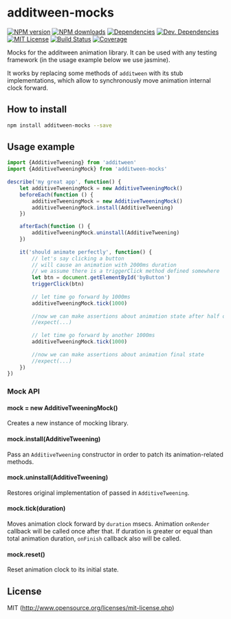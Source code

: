 # additween-mocks
[![NPM version][npm-version-image]][npm-url] [![NPM downloads][npm-downloads-image]][npm-url] [![Dependencies][deps-image]][deps-url] [![Dev. Dependencies][dev-deps-image]][dev-deps-url] [![MIT License][license-image]][license-url] [![Build Status][travis-image]][travis-url] [![Coverage][codecov-image]][codecov-url]

Mocks for the additween animation library. It can be used with any testing framework (in the usage example below we use jasmine).
 
It works by replacing some methods of `additween` with its stub implementations, which allow to synchronously move animation internal clock forward. 


## How to install

```bash
npm install additween-mocks --save
```


## Usage example

```javascript
import {AdditiveTweening} from 'additween'
import {AdditiveTweeningMock} from 'additween-mocks'
 
describe('my great app', function() {
    let additiveTweeningMock = new AdditiveTweeningMock()
    beforeEach(function () {
    	additiveTweeningMock = new AdditiveTweeningMock()
        additiveTweeningMock.install(AdditiveTweening)
    })

    afterEach(function () {
        additiveTweeningMock.uninstall(AdditiveTweening)
    })
    
    it('should animate perfectly', function() {
    	// let's say clicking a button 
    	// will cause an animation with 2000ms duration
    	// we assume there is a triggerClick method defined somewhere
    	let btn = document.getElementById('byButton')
    	triggerClick(btn)
    	
    	// let time go forward by 1000ms
    	additiveTweeningMock.tick(1000)
    	
    	//now we can make assertions about animation state after half of time
    	//expect(...)
    	
    	// let time go forward by another 1000ms
    	additiveTweeningMock.tick(1000)
    	
    	//now we can make assertions about animation final state
    	//expect(...)
    })
})
```

### Mock API

#### mock = new AdditiveTweeningMock()

Creates a new instance of mocking library.

#### mock.install(AdditiveTweening)

Pass an `AdditiveTweening` constructor in order to patch its animation-related methods.
 
#### mock.uninstall(AdditiveTweening)

Restores original implementation of passed in `AdditiveTweening`.
 
#### mock.tick(duration)

Moves animation clock forward by `duration` msecs. Animation `onRender` callback will be called once after that. If duration is greater or equal than total animation duration, `onFinish` callback also will be called.

#### mock.reset()

Reset animation clock to its initial state.



## License

MIT (http://www.opensource.org/licenses/mit-license.php)

[deps-image]: https://img.shields.io/david/bhovhannes/additween-mocks.svg
[deps-url]: https://david-dm.org/bhovhannes/additween-mocks

[dev-deps-image]: https://img.shields.io/david/dev/bhovhannes/additween-mocks.svg
[dev-deps-url]: https://david-dm.org/bhovhannes/additween-mocks#info=devDependencies

[license-image]: http://img.shields.io/badge/license-MIT-blue.svg?style=flat
[license-url]: LICENSE

[npm-url]: https://www.npmjs.org/package/additween-mocks
[npm-version-image]: https://img.shields.io/npm/v/additween-mocks.svg?style=flat
[npm-downloads-image]: https://img.shields.io/npm/dm/additween-mocks.svg?style=flat

[travis-url]: https://travis-ci.org/bhovhannes/additween-mocks
[travis-image]: https://img.shields.io/travis/bhovhannes/additween-mocks.svg?style=flat

[codecov-url]: https://codecov.io/gh/bhovhannes/additween-mocks
[codecov-image]: https://img.shields.io/codecov/c/github/bhovhannes/additween-mocks.svg
